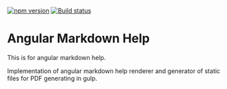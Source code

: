 [![npm version](https://badge.fury.io/js/%40anglr%2Fmd-help.svg)](https://badge.fury.io/js/%40anglr%2Fmd-help)
[![Build status](https://ci.appveyor.com/api/projects/status/un8v56aqk2fa0n5l?svg=true)](https://ci.appveyor.com/project/kukjevov/ng-md-help)

# Angular Markdown Help

This is for angular markdown help.

Implementation of angular markdown help renderer and generator of static files for PDF generating in gulp.
